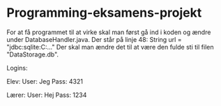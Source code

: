 # Programming-eksamens-projekt

For at få programmet til at virke skal man først gå ind i koden og ændre under DatabaseHandler.java. Der står på linje 48: String url = "jdbc:sqlite:C:..."
Der skal man ændre det til at være den fulde sti til filen "DataStorage.db".


Logins:

Elev:
User: Jeg
Pass: 4321

Lærer:
User: Hej
Pass: 1234
